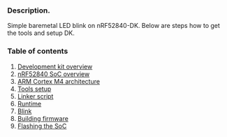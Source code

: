 ### Description.
Simple baremetal LED blink on nRF52840-DK.
Below are steps how to get the tools and setup DK.

### Table of contents

1. [Development kit overview](/docs/dk-overview/README.md)
1. [nRF52840 SoC overview](/docs/nRF52840-overview/README.md)
1. [ARM Cortex M4 architecture](/docs/arm-cortex-m4-architecture/README.md)
1. [Tools setup](/docs/tools-setup/README.md)
1. [Linker script](/docs/linker-script/README.md)
1. [Runtime](/docs/runtime/README.md)
1. [Blink](/docs/blink/README.md)
1. [Building firmware](/docs/building_firmware/README.md)
1. [Flashing the SoC](/docs/flashing_the_soc/README.md)
